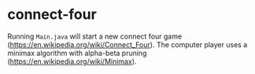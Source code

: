 # connect-four

Running ```Main.java``` will start a new connect four game (https://en.wikipedia.org/wiki/Connect_Four).  The computer player uses a minimax algorithm with alpha-beta pruning (https://en.wikipedia.org/wiki/Minimax).
